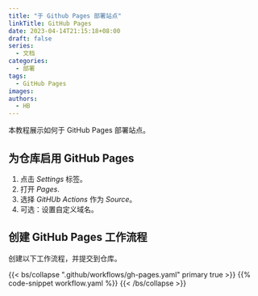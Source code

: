 ```yaml
---
title: "于 Github Pages 部署站点"
linkTitle: GitHub Pages
date: 2023-04-14T21:15:18+08:00
draft: false
series:
  - 文档
categories:
  - 部署
tags:
  - GitHub Pages
images:
authors:
  - HB
---
```


本教程展示如何于 GitHub Pages 部署站点。

<!--more-->

## 为仓库启用 GitHub Pages

1. 点击 _Settings_ 标签。
2. 打开 _Pages_.
3. 选择 _GitHUb Actions_ 作为 _Source_。
4. 可选：设置自定义域名。

## 创建 GitHub Pages 工作流程

创建以下工作流程，并提交到仓库。

{{< bs/collapse ".github/workflows/gh-pages.yaml" primary true >}}
{{% code-snippet workflow.yaml %}}
{{< /bs/collapse >}}
